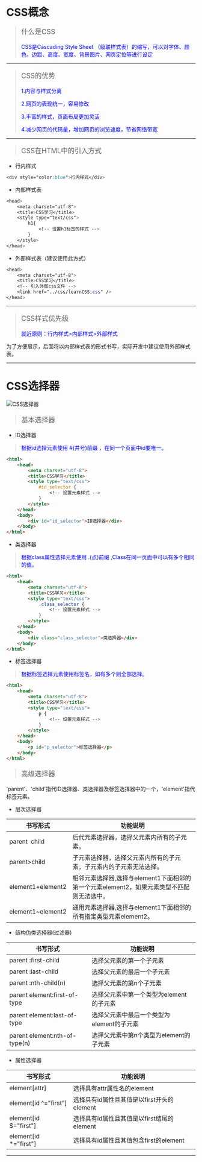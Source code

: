 # CSS概念

> <p style="font-size:18px">什么是CSS</p>
> <p style="color:blue">CSS是Cascading Style Sheet （级联样式表）的缩写，可以对字体、颜色、边距、高度、宽度、背景图片、网页定位等进行设定</p>

***

> <p style="font-size:18px">CSS的优势</p>
> <p style="color:blue">1.内容与样式分离</p>
> <p style="color:blue">2.网页的表现统一，容易修改</p>
> <p style="color:blue">3.丰富的样式，页面布局更加灵活</p>
> <p style="color:blue">4.减少网页的代码量，增加网页的浏览速度，节省网络带宽</p>

***

> <p style="font-size:18px">CSS在HTML中的引入方式</p>

- 行内样式
```css
<div style="color:blue">行内样式</div>
```
- 内部样式表
```css
<head>
	<meta charset="utf-8">
	<title>CSS学习</title>
	<style type="text/css">
		h1{
			<!-- 设置h1标签的样式 -->
		}
	</style>
</head>
```
- 外部样式表（建议使用此方式）
```css
<head>
	<meta charset="utf-8">
	<title>CSS学习</title>
	<!-- 引入外部css文件 -->
	<link href="../css/learnCSS.css" />
</head>

```

***

> <p style="font-size:18px">CSS样式优先级</p>
> <p style="color:blue">就近原则：行内样式>内部样式>外部样式</p>
为了方便展示，后面将以内部样式表的形式书写，实际开发中建议使用外部样式表。
***

# CSS选择器

![CSS选择器](https://github.com/wyd288/fan1111/blob/master/src/images/CSS%E7%AC%94%E8%AE%B0/CSS%E2%80%941.%E6%A6%82%E5%BF%B5&%E9%80%89%E6%8B%A9%E5%99%A8-%E9%80%89%E6%8B%A9%E5%99%A8.png?raw=true)

> <p style="font-size:18px">基本选择器</p>

- ID选择器

> <p style="color:blue">根据id选择元素使用 #(井号)前缀 ，在同一个页面中id要唯一。</p>

```html
<html>
	<head>
		<meta charset="utf-8">
		<title>CSS学习</title>
		<style type="text/css">
			#id_selector {
			    <!-- 设置元素样式 -->
			}
		</style>
	</head>
	<body>
		<div id="id_selector">ID选择器</div>
	</body>
</html>
```

- 类选择器

> <p style="color:blue">根据class属性选择元素使用 .(点)前缀 ,Class在同一页面中可以有多个相同的值。</p>

```html
<html>
	<head>
		<meta charset="utf-8">
		<title>CSS学习</title>
		<style type="text/css">
			.class_selector {
				<!-- 设置元素样式 -->
			}
		</style>
	</head>
	<body>
	    <div class="class_selector">类选择器</div>	
	</body>
</html>
```

- 标签选择器

> <p style="color:blue">根据标签选择元素使用标签名，如有多个则全部选择。</p>

```html
<html>
	<head>
		<meta charset="utf-8">
		<title>CSS学习</title>
		<style type="text/css">
			p {
			    <!-- 设置元素样式 -->	
			}
		</style>
	</head>
	<body>
		<p id="p_selector">标签选择器</p>
	</body>
</html>
```

> <p style="font-size:18px">高级选择器</p>
'parent'、'child'指代ID选择器、类选择器及标签选择器中的一个，'element'指代标签元素。

- 层次选择器

书写形式| 功能说明
---|---
parent&nbsp;&nbsp;child| 后代元素选择器，选择父元素内所有的子元素。
parent>child| 子元素选择器，选择父元素内所有的子元素，子元素内的子元素无法选择。
element1+element2| 相邻元素选择器,选择与element1下面相邻的第一个元素element2，如果元素类型不匹配则无法选中。
element1~element2| 通用元素选择器,选择与element1下面相邻的所有指定类型元素element2。


- 结构伪类选择器(过滤器)

书写形式| 功能说明
---|---
parent :first-child | 选择父元素的第一个子元素
parent :last-child | 选择父元素的最后一个子元素
parent :nth-child(n) | 选择父元素的第n个子元素
parent element:first-of-type | 选择父元素中第一个类型为element的子元素
parent element:last-of-type | 选择父元素中最后一个类型为element的子元素
parent element:nth-of-type(n) | 选择父元素中第n个类型为element的子元素


- 属性选择器

书写形式| 功能说明
---|---
element[attr] | 选择具有attr属性名的element
element[id ^="first"] | 选择具有id属性且其值是以first开头的element
element[id $="first"] | 选择具有id属性且其值是以first结尾的element
element[id *="first"] | 选择具有id属性且其值包含first的element

***








